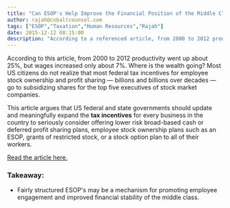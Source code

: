 ```yaml
---
title: "Can ESOP's Help Improve the Financial Position of the Middle Class?"
author: rajah@cobaltcounsel.com
tags: ["ESOP","Taxation","Human Resources","Rajah"]
date: 2015-12-12 08:15:00
description: "According to a referenced article, from 2000 to 2012 productivity went up about 25%, but wages increased only about 7% in the United States. Fairly structured ESOP's may be a mechanism for promoting employee engagement and improved financial stability of the middle class.."
---
```




According to this article, from 2000 to 2012 productivity went up about 25%, but wages increased only about 7%. Where is the wealth going? Most US citizens do not realize that most federal tax incentives for employee stock ownership and profit sharing — billions and billions over decades — go to subsidizing shares for the top five executives of stock market companies.

This article argues that US federal and state governments should update and meaningfully expand the **tax incentives** for every business in the country to seriously consider offering lower risk broad-based cash or deferred profit sharing plans, employee stock ownership plans such as an ESOP, grants of restricted stock, or a stock option plan to all of their workers.

[Read the article here.](http://www.gazettenet.com/home/13367213-95/joseph-r-blasi-american-labor-must-recover-its-lost-fair-share-of-economic-gains?)

### Takeaway:
- Fairly structured ESOP's may be a mechanism for promoting employee engagement and improved financial stability of the middle class.
